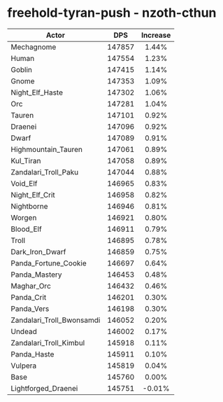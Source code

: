 # freehold-tyran-push - nzoth-cthun
| Actor | DPS | Increase |
|---|:---:|:---:|
|Mechagnome|147857|1.44%|
|Human|147554|1.23%|
|Goblin|147415|1.14%|
|Gnome|147353|1.09%|
|Night_Elf_Haste|147302|1.06%|
|Orc|147281|1.04%|
|Tauren|147101|0.92%|
|Draenei|147096|0.92%|
|Dwarf|147089|0.91%|
|Highmountain_Tauren|147061|0.89%|
|Kul_Tiran|147058|0.89%|
|Zandalari_Troll_Paku|147044|0.88%|
|Void_Elf|146965|0.83%|
|Night_Elf_Crit|146958|0.82%|
|Nightborne|146946|0.81%|
|Worgen|146921|0.80%|
|Blood_Elf|146911|0.79%|
|Troll|146895|0.78%|
|Dark_Iron_Dwarf|146859|0.75%|
|Panda_Fortune_Cookie|146697|0.64%|
|Panda_Mastery|146453|0.48%|
|Maghar_Orc|146432|0.46%|
|Panda_Crit|146201|0.30%|
|Panda_Vers|146198|0.30%|
|Zandalari_Troll_Bwonsamdi|146052|0.20%|
|Undead|146002|0.17%|
|Zandalari_Troll_Kimbul|145918|0.11%|
|Panda_Haste|145911|0.10%|
|Vulpera|145819|0.04%|
|Base|145760|0.00%|
|Lightforged_Draenei|145751|-0.01%|
